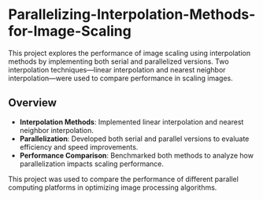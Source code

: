 # Parallelizing-Interpolation-Methods-for-Image-Scaling

This project explores the performance of image scaling using interpolation methods by implementing both serial and parallelized versions. Two interpolation techniques—linear interpolation and nearest neighbor interpolation—were used to compare performance in scaling images.

## Overview
- **Interpolation Methods**: Implemented linear interpolation and nearest neighbor interpolation.
- **Parallelization**: Developed both serial and parallel versions to evaluate efficiency and speed improvements.
- **Performance Comparison**: Benchmarked both methods to analyze how parallelization impacts scaling performance.

This project was used to compare the performance of different parallel computing platforms in optimizing image processing algorithms.
